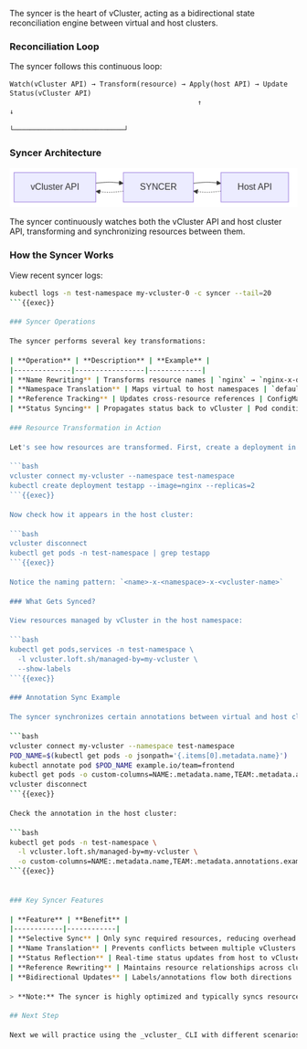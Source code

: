 The syncer is the heart of vCluster, acting as a bidirectional state reconciliation engine between virtual and host clusters.

### Reconciliation Loop

The syncer follows this continuous loop:

```
Watch(vCluster API) → Transform(resource) → Apply(host API) → Update Status(vCluster API)
                                              ↑                           ↓
                                              └───────────────────────────┘
```

### Syncer Architecture

![vCluster Syncer](./assets/vcluster-syncer.png)

The syncer continuously watches both the vCluster API and host cluster API, transforming and synchronizing resources between them.

### How the Syncer Works

View recent syncer logs:

```bash
kubectl logs -n test-namespace my-vcluster-0 -c syncer --tail=20
```{{exec}}

### Syncer Operations

The syncer performs several key transformations:

| **Operation** | **Description** | **Example** |
|--------------|-----------------|-------------|
| **Name Rewriting** | Transforms resource names | `nginx` → `nginx-x-default-x-my-vcluster` |
| **Namespace Translation** | Maps virtual to host namespaces | `default` → `test-namespace` |
| **Reference Tracking** | Updates cross-resource references | ConfigMap refs are rewritten |
| **Status Syncing** | Propagates status back to vCluster | Pod conditions from host |

### Resource Transformation in Action

Let's see how resources are transformed. First, create a deployment in the vCluster:

```bash
vcluster connect my-vcluster --namespace test-namespace
kubectl create deployment testapp --image=nginx --replicas=2
```{{exec}}

Now check how it appears in the host cluster:

```bash
vcluster disconnect
kubectl get pods -n test-namespace | grep testapp
```{{exec}}

Notice the naming pattern: `<name>-x-<namespace>-x-<vcluster-name>`

### What Gets Synced?

View resources managed by vCluster in the host namespace:

```bash
kubectl get pods,services -n test-namespace \
  -l vcluster.loft.sh/managed-by=my-vcluster \
  --show-labels
```{{exec}}

### Annotation Sync Example

The syncer synchronizes certain annotations between virtual and host clusters. Let's add an annotation to see this in action:

```bash
vcluster connect my-vcluster --namespace test-namespace
POD_NAME=$(kubectl get pods -o jsonpath='{.items[0].metadata.name}')
kubectl annotate pod $POD_NAME example.io/team=frontend
kubectl get pods -o custom-columns=NAME:.metadata.name,TEAM:.metadata.annotations.example\\.io/team
vcluster disconnect
```{{exec}}

Check the annotation in the host cluster:

```bash
kubectl get pods -n test-namespace \
  -l vcluster.loft.sh/managed-by=my-vcluster \
  -o custom-columns=NAME:.metadata.name,TEAM:.metadata.annotations.example\\.io/team
```{{exec}}


### Key Syncer Features

| **Feature** | **Benefit** |
|------------|------------|
| **Selective Sync** | Only sync required resources, reducing overhead |
| **Name Translation** | Prevents conflicts between multiple vClusters |
| **Status Reflection** | Real-time status updates from host to vCluster |
| **Reference Rewriting** | Maintains resource relationships across clusters |
| **Bidirectional Updates** | Labels/annotations flow both directions |

> **Note:** The syncer is highly optimized and typically syncs resources within milliseconds, making vCluster feel like a native Kubernetes cluster.

## Next Step

Next we will practice using the _vcluster_ CLI with different scenarios.
